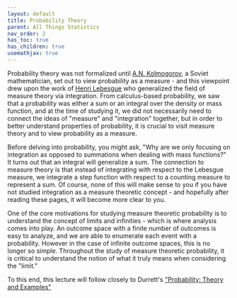 ```yaml
---
layout: default
title: Probability Theory
parent: All Things Statistics
nav_order: 2
has_toc: true
has_children: true
usemathjax: true
---
```


Probability theory was not formalized until [A.N. Kolmogorov](https://en.wikipedia.org/wiki/Andrey_Kolmogorov), a Soviet mathematician, set out to view probability as a measure - and this viewpoint drew upon the work of [Henri Lebesgue](https://en.wikipedia.org/wiki/Henri_Lebesgue) who generalized the field of measure theory via integration. From calculus-based probability, we saw that a probability was either a sum or an integral over the density or mass function, and at the time of studying it, we did not necessarily need to connect the ideas of "measure" and "integration" together, but in order to better understand properties of probability, it is crucial to visit measure theory and to view probability as a measure. 

Before delving into probability, you might ask, "Why are we only focusing on integration as opposed to summations when dealing with mass functions?" It turns out that an integral will generalize a sum. The connection to measure theory is that instead of integrating with respect to the Lebesgue measure, we integrate a step function with respect to a counting measure to represent a sum. Of course, none of this will make sense to you if you have not studied integration as a measure theoretic concept - and hopefully after reading these pages, it will become more clear to you.

One of the core motivations for studying measure theoretic probability is to understand the concept of limits and infinities - which is where analysis comes into play. An outcome space with a finite number of outcomes is easy to analyze, and we are able to enumerate each event with a probability. However in the case of infinite outcome spaces, this is no longer so simple. Throughout the study of measure theoretic probability, it is critical to understand the notion of what it truly means when considering the "limit."

To this end, this lecture will follow closely to Durrett's ["Probability: Theory and Examples"](https://www.amazon.com/Probability-Cambridge-Statistical-Probabilistic-Mathematics/dp/0521765390)